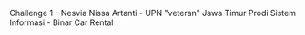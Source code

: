 Challenge 1 - Nesvia Nissa Artanti - UPN "veteran" Jawa Timur Prodi Sistem Informasi - Binar Car Rental
